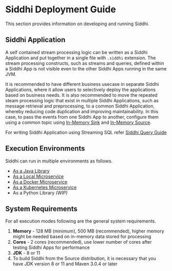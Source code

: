 # Siddhi Deployment Guide

This section provides information on developing and running Siddhi.

## Siddhi Application

A self contained stream processing logic can be written as a Siddhi Application and put together in a single file with `.siddhi` extension. The stream processing constructs, such as streams and queries, defined within a Siddhi App is not visible even to the other Siddhi Apps running in the same JVM.

It is recommended to have different business usecase in separate Siddhi Applications, where it allow users to selectively deploy the applications based on business needs.
It is also recommended to move the repeated steam processing logic that exist in multiple Siddhi Applications, such as message retrieval and preprocessing, to a common Siddhi Application, whereby reducing code duplication and improving maintainability.
In this case, to pass the events from one Siddhi App to another, configure them using a common topic using [In-Memory Sink](../../api/latest/#inmemory-sink) and [In-Memory Source](../../api/latest/#inmemory-source).

For writing Siddhi Application using Streaming SQL refer [Siddhi Query Guide](../../query-guide/)

## Execution Environments

Siddhi can run in multiple environments as follows.

* [As a Java Library](../siddhi-as-a-java-library/)
* [As a Local Microservice](../siddhi-as-a-local-microservice/)
* [As a Docker Microservice](../siddhi-as-a-docker-microservice/)
* [As a Kubernetes Microservice](../siddhi-as-a-kubernetes-microservice/)
* As a Python Library _(WIP)_

## System Requirements

For all execution modes following are the general system requirements.

1. **Memory**   - 128 MB (minimum), 500 MB (recommended), higher memory might be needed based on in-memory data stored for processing
2. **Cores**    - 2 cores (recommended), use lower number of cores after testing Siddhi Apps for performance
3. **JDK**      - 8 or 11
4. To build Siddhi from the Source distribution, it is necessary that you have JDK version 8 or 11 and Maven 3.0.4 or later
